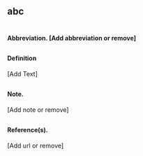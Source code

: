 ## abc
#
#### Abbreviation. [Add abbreviation or remove]
##
#### Definition
[Add Text]
##
#### Note.
[Add note or remove]
##
#### Reference(s).
[Add url or remove]
